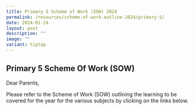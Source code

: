 ```yaml
---
title: Primary 5 Scheme of Work (SOW) 2024
permalink: /resources/scheme-of-work-outline-2024/primary-5/
date: 2024-01-24
layout: post
description: ""
image: ""
variant: tiptap
---
```

<h2>Primary 5 Scheme Of Work (SOW)</h2>
<p>Dear Parents,</p>
<p>Please refer to the Scheme of Work (SOW) outlining the learning to be
covered for the year for the various subjects by clicking on the links
below.</p>